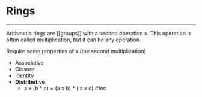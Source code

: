 # Rings
---
Arithmetic rings are [[groups]] with a second operation x. This operation is often called multiplication, but it can be any operation.

Require some properties of x (the second multiplication)
- Associative
- Closure
- Identity
- **Distributive**
	- a x (b * c) = (a x b) * ( a x c)
#foc